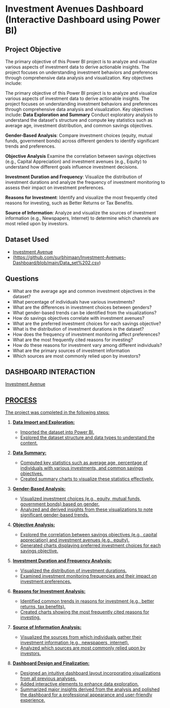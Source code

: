 # Investment Avenues Dashboard (Interactive Dashboard using Power BI)

## Project Objective
The primary objective of this Power BI project is to analyze and visualize various aspects of investment data to derive actionable insights. The project focuses on understanding investment behaviors and preferences through comprehensive data analysis and visualization. Key objectives include:

The primary objective of this Power BI project is to analyze and visualize various aspects of investment data to derive actionable insights. The project focuses on understanding investment behaviors and preferences through comprehensive data analysis and visualization. Key objectives include:
	 **Data Exploration and Summary** 
 Conduct exploratory analysis to understand the dataset's structure and compute key statistics such as average age, investment distribution, and common savings objectives.
 
 **Gender-Based Analysis**: 
 Compare investment choices (equity, mutual funds, government bonds) across different genders to identify significant trends and preferences.
 
**Objective Analysis**
 Examine the correlation between savings objectives (e.g., Capital Appreciation) and investment avenues (e.g., Equity) to understand how different goals influence investment decisions.
 
**Investment Duration and Frequency**:
Visualize the distribution of investment durations and analyze the frequency of investment monitoring to assess their impact on investment preferences.

 **Reasons for Investment**: 
 Identify and visualize the most frequently cited reasons for investing, such as Better Returns or Tax Benefits.
 
**Source of Information**:
Analyze and visualize the sources of investment information (e.g., Newspapers, Internet) to determine which channels are most relied upon by investors.

## Dataset Used
- <a href="https://github.com/surbhimaan/Investment-Avenues-Dashboard/blob/main/Data_set%202.csv">Investment Avenue
- (https://github.com/surbhimaan/Investment-Avenues-Dashboard/blob/main/Data_set%202.csv)

## Questions
- What are the average age and common investment objectives in the dataset?
- What percentage of individuals have various investments?
- What are the differences in investment choices between genders?
- What gender-based trends can be identified from the visualizations?
- How do savings objectives correlate with investment avenues?
- What are the preferred investment choices for each savings objective?
- What is the distribution of investment durations in the dataset?
- How does the frequency of investment monitoring affect preferences?
- What are the most frequently cited reasons for investing?
- How do these reasons for investment vary among different individuals?
- What are the primary sources of investment information
- Which sources are most commonly relied upon by investors?
  
## DASHBOARD INTERACTION
<a href = "https://github.com/surbhimaan/Investment-Avenues-Dashboard/blob/main/Investment%20Zip%20Folder.zip">Investment Avenue

## PROCESS

The project was completed in the following steps:

1. **Data Import and Exploration:**
   - Imported the dataset into Power BI.
   - Explored the dataset structure and data types to understand the content.

2. **Data Summary:**
   - Computed key statistics such as average age, percentage of individuals with various investments, and common savings objectives.
   - Created summary charts to visualize these statistics effectively.

3. **Gender-Based Analysis:**
   - Visualized investment choices (e.g., equity, mutual funds, government bonds) based on gender.
   - Analyzed and derived insights from these visualizations to note significant gender-based trends.

4. **Objective Analysis:**
   - Explored the correlation between savings objectives (e.g., capital appreciation) and investment avenues (e.g., equity).
   - Generated charts displaying preferred investment choices for each savings objective.

5. **Investment Duration and Frequency Analysis:**
   - Visualized the distribution of investment durations.
   - Examined investment monitoring frequencies and their impact on investment preferences.

6. **Reasons for Investment Analysis:**
   - Identified common trends in reasons for investment (e.g., better returns, tax benefits).
   - Created charts showing the most frequently cited reasons for investing.

7. **Source of Information Analysis:**
   - Visualized the sources from which individuals gather their investment information (e.g., newspapers, internet).
   - Analyzed which sources are most commonly relied upon by investors.

8. **Dashboard Design and Finalization:**
   - Designed an intuitive dashboard layout incorporating visualizations from all previous analyses.
   - Added interactive elements to enhance data exploration.
   - Summarized major insights derived from the analysis and polished the dashboard for a professional appearance and user-friendly experience.


  
